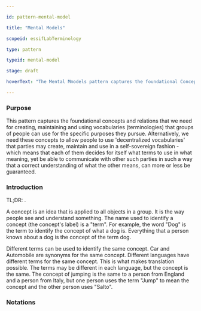 ```yaml
---

id: pattern-mental-model

title: "Mental Models"

scopeid: essifLabTerminology

type: pattern

typeid: mental-model

stage: draft

hoverText: "The Mental Mmodels pattern captures the foundational Concepts and relations that we need for creating, maintaining and using  (decentralized) Vocabularies (Terminologies) that groups of people can use for the specific purposes they pursue."

---
```




### Purpose

<!--Concisely describe what can you do with the pattern that is (at least) harder if you didn't have it.-->

This pattern captures the foundational concepts and relations that we need for creating, maintaining and using  vocabularies (terminologies) that groups of people can use for the specific purposes they pursue. Alternatively, we need these concepts to allow people to use 'decentralized vocabularies' that parties may create, maintain and use in a self-sovereign fashion - which means that each of them decides for itself what terms to use in what meaning, yet be able to communicate with other such parties in such a way that a correct understanding of what the other means, can more or less be guaranteed.



### Introduction

<!--Gently introduce the pattern, by referring to real-world situations and using colloquial terms, so that when someone has read the text, (s)he knows what it is about, and is ready to delve into the specifics of the pattern-->

TL;DR: .



A concept is an idea that is applied to all objects in a group. It is the way people see and understand something. The name used to identify a concept (the concept's label) is a "term". For example, the word "Dog" is the term to identify the concept of what a dog is. Everything that a person knows about a dog is the concept of the term dog.



Different terms can be used to identify the same concept. Car and Automobile are synonyms for the same concept. Different languages have different terms for the same concept. This is what makes translation possible. The terms may be different in each language, but the concept is the same. The concept of jumping is the same to a person from England and a person from Italy, but one person uses the term "Jump" to mean the concept and the other person uses "Salto".



### Notations

<!--This (optional) section specifies the notations that are used, or refers to such a specification.-->



### <!-- any number of other sections, as is fit for describing the pattern -->

<!--text as appropriate for such a section -->



<!--

---

### Footnotes



[//]: # This (optional) section contains any footnotes that may have been specified in the text above.



[^1]: the text for footnote [^1] goes here.



-->